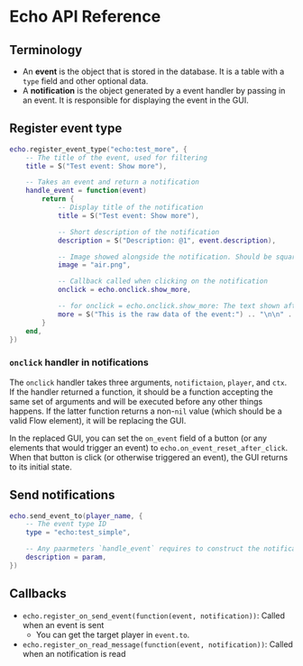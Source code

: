 # Echo API Reference

## Terminology

* An **event** is the object that is stored in the database. It is a table with a `type` field and other optional data.
* A **notification** is the object generated by a event handler by passing in an event. It is responsible for displaying the event in the GUI.

## Register event type

```lua
echo.register_event_type("echo:test_more", {
    -- The title of the event, used for filtering
    title = S("Test event: Show more"),

    -- Takes an event and return a notification
    handle_event = function(event)
        return {
            -- Display title of the notification
            title = S("Test event: Show more"),

            -- Short description of the notification
            description = S("Description: @1", event.description),

            -- Image showed alongside the notification. Should be square.
            image = "air.png",

            -- Callback called when clicking on the notification
            onclick = echo.onclick.show_more,

            -- for onclick = echo.onclick.show_more: The text shown after clicking
            more = S("This is the raw data of the event:") .. "\n\n" .. dump(event),
        }
    end,
})
```

### `onclick` handler in notifications

The `onclick` handler takes three arguments, `notifictaion`, `player`, and `ctx`. If the handler returned a function, it should be a function accepting the same set of arguments and will be executed before any other things happens. If the latter function returns a non-`nil` value (which should be a valid Flow element), it will be replacing the GUI.

In the replaced GUI, you can set the `on_event` field of a button (or any elements that would trigger an event) to `echo.on_event_reset_after_click`. When that button is click (or otherwise triggered an event), the GUI returns to its initial state.

## Send notifications

```lua
echo.send_event_to(player_name, {
    -- The event type ID
    type = "echo:test_simple",

    -- Any paarmeters `handle_event` requires to construct the notification
    description = param,
})
```

## Callbacks

* `echo.register_on_send_event(function(event, notification))`: Called when an event is sent
  * You can get the target player in `event.to`.
* `echo.register_on_read_message(function(event, notification))`: Called when an notification is read
